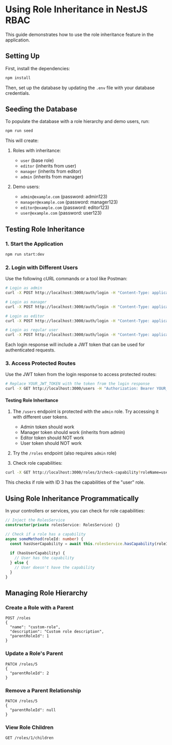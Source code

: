 # Using Role Inheritance in NestJS RBAC

This guide demonstrates how to use the role inheritance feature in the application.

## Setting Up

First, install the dependencies:

```bash
npm install
```

Then, set up the database by updating the `.env` file with your database credentials.

## Seeding the Database

To populate the database with a role hierarchy and demo users, run:

```bash
npm run seed
```

This will create:

1. Roles with inheritance:
   - `user` (base role)
   - `editor` (inherits from user)
   - `manager` (inherits from editor)
   - `admin` (inherits from manager)

2. Demo users:
   - `admin@example.com` (password: admin123)
   - `manager@example.com` (password: manager123)
   - `editor@example.com` (password: editor123)
   - `user@example.com` (password: user123)

## Testing Role Inheritance

### 1. Start the Application

```bash
npm run start:dev
```

### 2. Login with Different Users

Use the following cURL commands or a tool like Postman:

```bash
# Login as admin
curl -X POST http://localhost:3000/auth/login -H "Content-Type: application/json" -d '{"username": "admin", "password": "admin123"}'

# Login as manager
curl -X POST http://localhost:3000/auth/login -H "Content-Type: application/json" -d '{"username": "manager", "password": "manager123"}'

# Login as editor
curl -X POST http://localhost:3000/auth/login -H "Content-Type: application/json" -d '{"username": "editor", "password": "editor123"}'

# Login as regular user
curl -X POST http://localhost:3000/auth/login -H "Content-Type: application/json" -d '{"username": "user", "password": "user123"}'
```

Each login response will include a JWT token that can be used for authenticated requests.

### 3. Access Protected Routes

Use the JWT token from the login response to access protected routes:

```bash
# Replace YOUR_JWT_TOKEN with the token from the login response
curl -X GET http://localhost:3000/users -H "Authorization: Bearer YOUR_JWT_TOKEN"
```

#### Testing Role Inheritance

1. The `/users` endpoint is protected with the `admin` role. Try accessing it with different user tokens.
   - Admin token should work
   - Manager token should work (inherits from admin)
   - Editor token should NOT work
   - User token should NOT work

2. Try the `/roles` endpoint (also requires `admin` role)

3. Check role capabilities:

```bash
curl -X GET http://localhost:3000/roles/3/check-capability?roleName=user -H "Authorization: Bearer YOUR_ADMIN_TOKEN"
```

This checks if role with ID 3 has the capabilities of the "user" role.

## Using Role Inheritance Programmatically

In your controllers or services, you can check for role capabilities:

```typescript
// Inject the RolesService
constructor(private rolesService: RolesService) {}

// Check if a role has a capability
async someMethod(roleId: number) {
  const hasUserCapability = await this.rolesService.hasCapability(roleId, 'user');
  
  if (hasUserCapability) {
    // User has the capability
  } else {
    // User doesn't have the capability
  }
}
```

## Managing Role Hierarchy

### Create a Role with a Parent

```http
POST /roles
{
  "name": "custom-role",
  "description": "Custom role description",
  "parentRoleId": 1
}
```

### Update a Role's Parent

```http
PATCH /roles/5
{
  "parentRoleId": 2
}
```

### Remove a Parent Relationship

```http
PATCH /roles/5
{
  "parentRoleId": null
}
```

### View Role Children

```http
GET /roles/1/children
```
